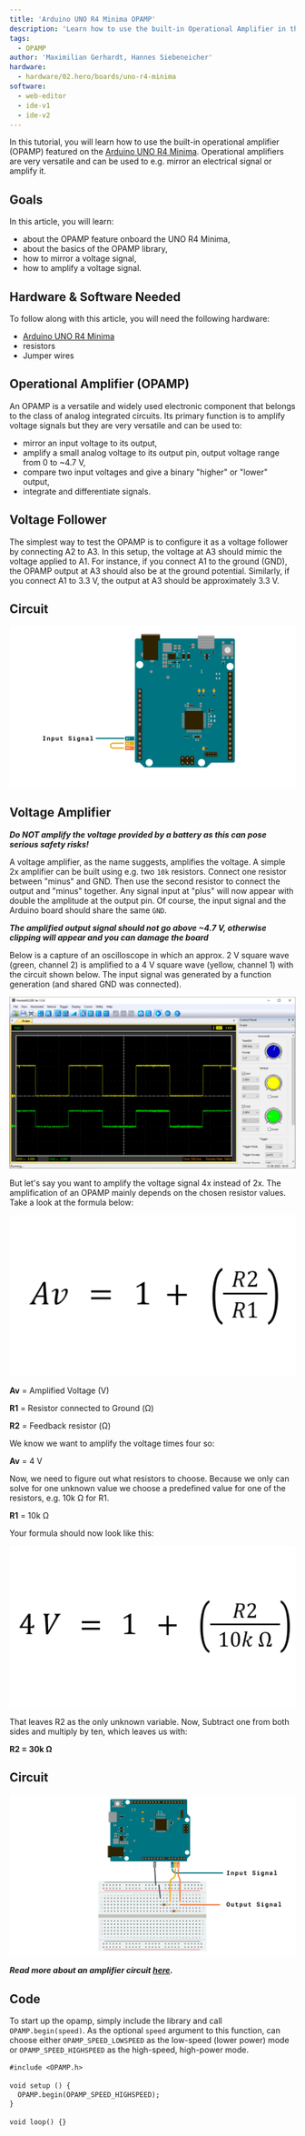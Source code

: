 ```yaml
---
title: 'Arduino UNO R4 Minima OPAMP'
description: 'Learn how to use the built-in Operational Amplifier in the UNO R4 Minima'
tags:
  - OPAMP
author: 'Maximilian Gerhardt, Hannes Siebeneicher'
hardware:
  - hardware/02.hero/boards/uno-r4-minima
software:
  - web-editor
  - ide-v1
  - ide-v2
---
```


In this tutorial, you will learn how to use the built-in operational amplifier (OPAMP) featured on the [Arduino UNO R4 Minima](https://store.arduino.cc/products/uno-r4-minima). Operational amplifiers are very versatile and can be used to e.g. mirror an electrical signal or amplify it. 

## Goals

In this article, you will learn:
- about the OPAMP feature onboard the UNO R4 Minima,
- about the basics of the OPAMP library, 
- how to mirror a voltage signal,
- how to amplify a voltage signal.

## Hardware & Software Needed
  To follow along with this article, you will need the following hardware: 
  
  - [Arduino UNO R4 Minima](https://store.arduino.cc/uno-r4-minima)
  - resistors 
  - Jumper wires
  
  
## Operational Amplifier (OPAMP)

An OPAMP is a versatile and widely used electronic component that belongs to the class of analog integrated circuits. Its primary function is to amplify voltage signals but they are very versatile and can be used to:

- mirror an input voltage to its output,
- amplify a small analog voltage to its output pin, output voltage range from 0 to ~4.7 V,
- compare two input voltages and give a binary "higher" or "lower" output,
- integrate and differentiate signals.

## Voltage Follower

The simplest way to test the OPAMP is to configure it as a voltage follower by connecting A2 to A3. In this setup, the voltage at A3 should mimic the voltage applied to A1. For instance, if you connect A1 to the ground (GND), the OPAMP output at A3 should also be at the ground potential. Similarly, if you connect A1 to 3.3 V, the output at A3 should be approximately 3.3 V.

## Circuit

![Voltage Follower Circuit](./assets/circuitFollowerMinima.png)

## Voltage Amplifier

***Do NOT amplify the voltage provided by a battery as this can pose serious safety risks!***

A voltage amplifier, as the name suggests, amplifies the voltage. A simple 2x amplifier can be built using e.g. two `10k` resistors. Connect one resistor between "minus" and GND. Then use the second resistor to connect the output and "minus" together. Any signal input at "plus" will now appear with double the amplitude at the output pin. Of course, the input signal and the Arduino board should share the same `GND`. 

***The amplified output signal should not go above ~4.7 V, otherwise clipping will appear and you can damage the board***

Below is a capture of an oscilloscope in which an approx. 2 V square wave (green, channel 2) is amplified to a 4 V square wave (yellow, channel 1) with the circuit shown below. The input signal was generated by a function generation (and shared GND was connected).

![Oscilloscope measurements](./assets/amp_screenshot.png)

But let's say you want to amplify the voltage signal 4x instead of 2x. The amplification of an OPAMP mainly depends on the chosen resistor values. Take a look at the formula below:

![Calculate resistor value](./assets/calc.png)

**Av** = Amplified Voltage (V)

**R1** = Resistor connected to Ground (Ω)

**R2** = Feedback resistor (Ω)

We know we want to amplify the voltage times four so:

**Av** = 4 V

Now, we need to figure out what resistors to choose. Because we only can solve for one unknown value we choose a predefined value for one of the resistors, e.g. 10k Ω for R1.

**R1** = 10k Ω

Your formula should now look like this:

![Add values to the formula](./assets/numCalc.png)

 That leaves R2 as the only unknown variable. Now, Subtract one from both sides and multiply by ten, which leaves us with:

**R2 = 30k Ω**

## Circuit

![Voltage 2x Amplifier Circuit](./assets/circuitAmplifierMinima.png)

***Read more about an amplifier circuit [here](https://www.electronics-tutorials.ws/opamp/opamp_3.html).***

## Code

To start up the opamp, simply include the library and call `OPAMP.begin(speed)`. As the optional `speed` argument to this function, can choose either `OPAMP_SPEED_LOWSPEED` as the low-speed (lower power) mode or `OPAMP_SPEED_HIGHSPEED` as the high-speed, high-power mode.

```arduino
#include <OPAMP.h>

void setup () {
  OPAMP.begin(OPAMP_SPEED_HIGHSPEED);
}

void loop() {}

```